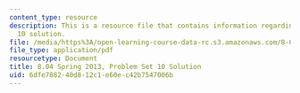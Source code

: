 ```yaml
---
content_type: resource
description: This is a resource file that contains information regarding problem set
  10 solution.
file: /media/https%3A/open-learning-course-data-rc.s3.amazonaws.com/8-04-quantum-physics-i-spring-2013/6dfe788240d812c1e60ec42b7547006b_MIT8_04S13_ps10_sol.pdf
file_type: application/pdf
resourcetype: Document
title: 8.04 Spring 2013, Problem Set 10 Solution
uid: 6dfe7882-40d8-12c1-e60e-c42b7547006b
---
```

